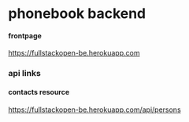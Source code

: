 # phonebook backend

#### frontpage

https://fullstackopen-be.herokuapp.com

### api links

#### contacts resource

https://fullstackopen-be.herokuapp.com/api/persons
